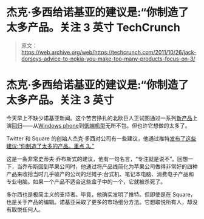 # 杰克·多西给诺基亚的建议是:“你制造了太多产品。关注 3 英寸 TechCrunch

> 原文：<https://web.archive.org/web/https://techcrunch.com/2011/10/26/jack-dorseys-advice-to-nokia-you-make-too-many-products-focus-on-3/>

# 杰克·多西给诺基亚的建议是:“你制造了太多产品。关注 3 英寸

今天早上不缺少诺基亚新闻。这个苦苦挣扎的北欧巨人正试图通过一系列[新产品](https://web.archive.org/web/20230204201345/https://techcrunch.com/2011/10/26/discover-the-all-new-nokia-windows-phones-in-9-videos/)上演[回归](https://web.archive.org/web/20230204201345/https://techcrunch.com/2011/10/26/nokia-lets-call-it-a-comeback/)——从[Windows phone](https://web.archive.org/web/20230204201345/https://techcrunch.com/2011/10/26/nokia-debuts-lumia-710-and-lumia-800/)到[低端机型](https://web.archive.org/web/20230204201345/https://techcrunch.com/2011/10/26/nokia-aims-to-connect-the-next-billion-people-with-budget-friendly-asha-series/)无所不包。但也许它想做的太多了。

Twitter 和 Square 的创始人杰克·多西对公司有一些建议，他通过推特[发布了这些建议:“你制造了太多的产品。重点 3。”](https://web.archive.org/web/20230204201345/https://twitter.com/#!/jack/status/129206646630129664)

这是一条非常史蒂夫·乔布斯式的建议，他有一句名言，“专注就是说不”。回想一下，当乔布斯回到苹果公司时，他通过将产品线简化为苹果公司做得非常好的四种产品来收拾当时几乎破产的公司的烂摊子:台式机、笔记本电脑、消费电子产品和专业电脑。如果一个产品不适合这些盒子中的一个，它就被杀死了。

多尔西也是极简主义的支持者。毕竟，他确实发明了推特。但即使是在 Square，也是关于产品的编辑。诺基亚采取了更多的市场细分方法。它想取悦所有人，却没有取悦任何人。